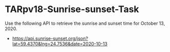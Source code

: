 # TARpv18-Sunrise-sunset-Task

Use the following API to retrieve the sunrise and sunset time for October 13, 2020.

* https://api.sunrise-sunset.org/json?lat=59.4370&lng=24.7536&date=2020-10-13

